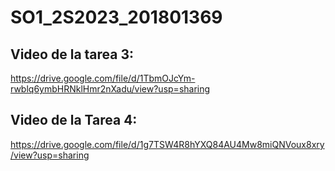 # SO1_2S2023_201801369

## Video de la tarea 3:
https://drive.google.com/file/d/1TbmOJcYm-rwblq6ymbHRNklHmr2nXadu/view?usp=sharing

## Video de la Tarea 4:
https://drive.google.com/file/d/1g7TSW4R8hYXQ84AU4Mw8miQNVoux8xry/view?usp=sharing
